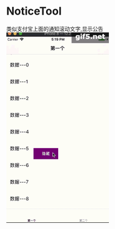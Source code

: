 # NoticeTool
类似支付宝上面的通知滚动文字,显示公告
![image](https://github.com/ChoSoodong/NoticeTool/blob/master/gif5%E6%96%B0%E6%96%87%E4%BB%B6%20(1).gif)
